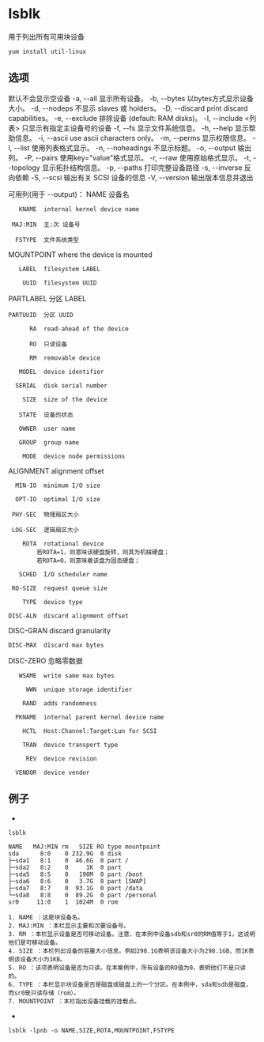 # lsblk
用于列出所有可用块设备

```shell
yum install util-linux
```

## 选项
默认不会显示空设备 
-a, --all            显示所有设备。
-b, --bytes          以bytes方式显示设备大小。
-d, --nodeps         不显示 slaves 或 holders。
-D, --discard        print discard capabilities。
-e, --exclude <list> 排除设备 (default: RAM disks)。
-I, --include <列表> 只显示有指定主设备号的设备
-f, --fs             显示文件系统信息。
-h, --help           显示帮助信息。
-i, --ascii          use ascii characters only。
-m, --perms          显示权限信息。
-l, --list           使用列表格式显示。
-n, --noheadings     不显示标题。
-o, --output <list>  输出列。
-P, --pairs          使用key="value"格式显示。
-r, --raw            使用原始格式显示。
-t, --topology       显示拓扑结构信息。
-p, --paths          打印完整设备路径
-s, --inverse        反向依赖
-S, --scsi           输出有关 SCSI 设备的信息
-V, --version  输出版本信息并退出

可用列(用于 --output)：
        NAME  设备名

       KNAME  internal kernel device name

     MAJ:MIN  主:次 设备号

      FSTYPE  文件系统类型

  MOUNTPOINT  where the device is mounted

       LABEL  filesystem LABEL

        UUID  filesystem UUID

   PARTLABEL  分区 LABEL

    PARTUUID  分区 UUID

          RA  read-ahead of the device

          RO  只读设备

          RM  removable device

       MODEL  device identifier

      SERIAL  disk serial number

        SIZE  size of the device

       STATE  设备的状态

       OWNER  user name

       GROUP  group name

        MODE  device node permissions

   ALIGNMENT  alignment offset

      MIN-IO  minimum I/O size

      OPT-IO  optimal I/O size

     PHY-SEC  物理扇区大小

     LOG-SEC  逻辑扇区大小

        ROTA  rotational device
            若ROTA=1，则意味该硬盘旋转，则其为机械硬盘；
            若ROTA=0，则意味着该盘为固态硬盘；

       SCHED  I/O scheduler name

     RQ-SIZE  request queue size

        TYPE  device type

    DISC-ALN  discard alignment offset

   DISC-GRAN  discard granularity

    DISC-MAX  discard max bytes

   DISC-ZERO  忽略零数据

       WSAME  write same max bytes

         WWN  unique storage identifier

        RAND  adds randomness

      PKNAME  internal parent kernel device name

        HCTL  Host:Channel:Target:Lun for SCSI

        TRAN  device transport type

         REV  device revision

      VENDOR  device vendor

## 例子

- 
```shell
lsblk

NAME   MAJ:MIN rm   SIZE RO type mountpoint
sda      8:0    0 232.9G  0 disk 
├─sda1   8:1    0  46.6G  0 part /
├─sda2   8:2    0     1K  0 part 
├─sda5   8:5    0   190M  0 part /boot
├─sda6   8:6    0   3.7G  0 part [SWAP]
├─sda7   8:7    0  93.1G  0 part /data
└─sda8   8:8    0  89.2G  0 part /personal
sr0     11:0    1  1024M  0 rom

1. NAME ：这是块设备名。
2. MAJ:MIN ：本栏显示主要和次要设备号。
3. RM ：本栏显示设备是否可移动设备。注意，在本例中设备sdb和sr0的RM值等于1，这说明他们是可移动设备。
4. SIZE ：本栏列出设备的容量大小信息。例如298.1G表明该设备大小为298.1GB，而1K表明该设备大小为1KB。
5. RO ：该项表明设备是否为只读。在本案例中，所有设备的RO值为0，表明他们不是只读的。
6. TYPE ：本栏显示块设备是否是磁盘或磁盘上的一个分区。在本例中，sda和sdb是磁盘，而sr0是只读存储（rom）。
7. MOUNTPOINT ：本栏指出设备挂载的挂载点。
```

- 
```shell
lsblk -lpnb -o NAME,SIZE,ROTA,MOUNTPOINT,FSTYPE
```
